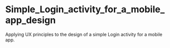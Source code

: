 # Simple_Login_activity_for_a_mobile_app_design
Applying UX principles to the design of a simple Login activity for a mobile app.
